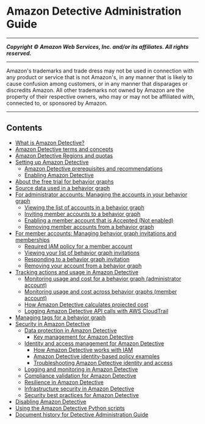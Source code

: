 # Amazon Detective Administration Guide

-----
*****Copyright &copy;  Amazon Web Services, Inc. and/or its affiliates. All rights reserved.*****

-----
Amazon's trademarks and trade dress may not be used in 
     connection with any product or service that is not Amazon's, 
     in any manner that is likely to cause confusion among customers, 
     or in any manner that disparages or discredits Amazon. All other 
     trademarks not owned by Amazon are the property of their respective
     owners, who may or may not be affiliated with, connected to, or 
     sponsored by Amazon.

-----
## Contents
+ [What is Amazon Detective?](what-is-detective.md)
+ [Amazon Detective terms and concepts](detective-terms-concepts.md)
+ [Amazon Detective Regions and quotas](regions-limitations.md)
+ [Setting up Amazon Detective](detective-setup.md)
   + [Amazon Detective prerequisites and recommendations](detective-prerequisites.md)
   + [Enabling Amazon Detective](detective-enabling.md)
+ [About the free trial for behavior graphs](free-trial-overview.md)
+ [Source data used in a behavior graph](detective-source-data-about.md)
+ [For administrator accounts: Managing the accounts in your behavior graph](admin-account-graph-management.md)
   + [Viewing the list of accounts in a behavior graph](graph-admin-view-accounts.md)
   + [Inviting member accounts to a behavior graph](graph-admin-add-member-accounts.md)
   + [Enabling a member account that is Accepted (Not enabled)](graph-admin-unblock-account.md)
   + [Removing member accounts from a behavior graph](graph-admin-remove-member-accounts.md)
+ [For member accounts: Managing behavior graph invitations and memberships](member-account-graph-management.md)
   + [Required IAM policy for a member account](member-account-iam-policy.md)
   + [Viewing your list of behavior graph invitations](member-view-graph-invitations.md)
   + [Responding to a behavior graph invitation](member-invitation-response.md)
   + [Removing your account from a behavior graph](member-remove-self-from-graph.md)
+ [Tracking actions and usage in Amazon Detective](tracking-usage-logging.md)
   + [Monitoring usage and cost for a behavior graph (administrator account)](usage-tracking-admin.md)
   + [Monitoring usage and cost across behavior graphs (member account)](member-usage-tracking.md)
   + [How Amazon Detective calculates projected cost](usage-projected-cost-calculation.md)
   + [Logging Amazon Detective API calls with AWS CloudTrail](logging-using-cloudtrail.md)
+ [Managing tags for a behavior graph](graph-tags.md)
+ [Security in Amazon Detective](security.md)
   + [Data protection in Amazon Detective](data-protection.md)
      + [Key management for Amazon Detective](key-management.md)
   + [Identity and access management for Amazon Detective](security-iam.md)
      + [How Amazon Detective works with IAM](security_iam_service-with-iam.md)
      + [Amazon Detective identity-based policy examples](security_iam_id-based-policy-examples.md)
      + [Troubleshooting Amazon Detective identity and access](security_iam_troubleshoot.md)
   + [Logging and monitoring in Amazon Detective](detective-monitoring-logging.md)
   + [Compliance validation for Amazon Detective](detective-compliance.md)
   + [Resilience in Amazon Detective](disaster-recovery-resiliency.md)
   + [Infrastructure security in Amazon Detective](infrastructure-security.md)
   + [Security best practices for Amazon Detective](security-best-practices.md)
+ [Disabling Amazon Detective](detective-disabling.md)
+ [Using the Amazon Detective Python scripts](detective-github-scripts.md)
+ [Document history for Detective Administration Guide](doc-history.md)